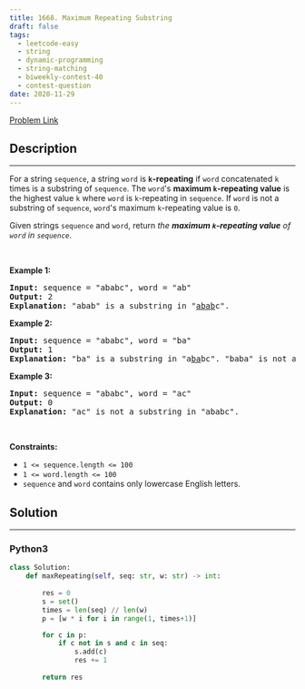 ```yaml
---
title: 1668. Maximum Repeating Substring
draft: false
tags: 
  - leetcode-easy
  - string
  - dynamic-programming
  - string-matching
  - biweekly-contest-40
  - contest-question
date: 2020-11-29
---
```


[Problem Link](https://leetcode.com/problems/maximum-repeating-substring/)

## Description

---
<p>For a string <code>sequence</code>, a string <code>word</code> is <strong><code>k</code>-repeating</strong> if <code>word</code> concatenated <code>k</code> times is a substring of <code>sequence</code>. The <code>word</code>&#39;s <strong>maximum <code>k</code>-repeating value</strong> is the highest value <code>k</code> where <code>word</code> is <code>k</code>-repeating in <code>sequence</code>. If <code>word</code> is not a substring of <code>sequence</code>, <code>word</code>&#39;s maximum <code>k</code>-repeating value is <code>0</code>.</p>

<p>Given strings <code>sequence</code> and <code>word</code>, return <em>the <strong>maximum <code>k</code>-repeating value</strong> of <code>word</code> in <code>sequence</code></em>.</p>

<p>&nbsp;</p>
<p><strong class="example">Example 1:</strong></p>

<pre>
<strong>Input:</strong> sequence = &quot;ababc&quot;, word = &quot;ab&quot;
<strong>Output:</strong> 2
<strong>Explanation: </strong>&quot;abab&quot; is a substring in &quot;<u>abab</u>c&quot;.
</pre>

<p><strong class="example">Example 2:</strong></p>

<pre>
<strong>Input:</strong> sequence = &quot;ababc&quot;, word = &quot;ba&quot;
<strong>Output:</strong> 1
<strong>Explanation: </strong>&quot;ba&quot; is a substring in &quot;a<u>ba</u>bc&quot;. &quot;baba&quot; is not a substring in &quot;ababc&quot;.
</pre>

<p><strong class="example">Example 3:</strong></p>

<pre>
<strong>Input:</strong> sequence = &quot;ababc&quot;, word = &quot;ac&quot;
<strong>Output:</strong> 0
<strong>Explanation: </strong>&quot;ac&quot; is not a substring in &quot;ababc&quot;. 
</pre>

<p>&nbsp;</p>
<p><strong>Constraints:</strong></p>

<ul>
	<li><code>1 &lt;= sequence.length &lt;= 100</code></li>
	<li><code>1 &lt;= word.length &lt;= 100</code></li>
	<li><code>sequence</code> and <code>word</code>&nbsp;contains only lowercase English letters.</li>
</ul>


## Solution

---
### Python3
``` py title='maximum-repeating-substring'
class Solution:
    def maxRepeating(self, seq: str, w: str) -> int:
        
        res = 0
        s = set()
        times = len(seq) // len(w)
        p = [w * i for i in range(1, times+1)]

        for c in p:
            if c not in s and c in seq:
                s.add(c)
                res += 1
        
        return res
```

